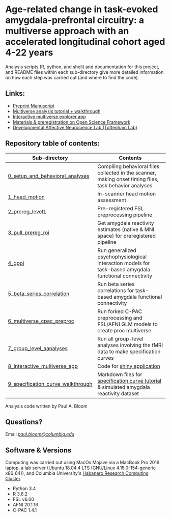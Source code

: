 # Age-related change in task-evoked amygdala-prefrontal circuitry: a multiverse approach with an accelerated longitudinal cohort aged 4-22 years

Analysis scripts (R, python, and shell) and documentation for this project, and README files within each sub-directory give more detailed information on how each step was carried out (and where to find the code). 

## Links:

* [Preprint Manuscript](https://www.biorxiv.org/content/10.1101/2021.10.08.463601v1)
* [Multiverse analysis tutorial + walkthrough](https://pab2163.github.io/amygdala_mpfc_multiverse/into_the_bayesian_multiverse.html)
* [Interactive multiverse explorer app](https://pbloom.shinyapps.io/amygdala_mpfc_multiverse/)
* [Materials & preregistration on Open Science Framework](https://osf.io/hvdmx/)
* [Developmental Affective Neurocience Lab (Tottenham Lab)](https://danlab.psychology.columbia.edu/)

## Repository table of contents:

| Sub-directory      | Contents |
| ----------- | ----------- |
| [0_setup_and_behavioral_analyses](0_setup_and_behavioral_analyses)      | Compiling behavioral files collected in the scanner, making onset timing files, task behavior analyses       |
| [1_head_motion](1_head_motion)   | In-scanner head motion assessment        |
| [2_prereg_level1](2_prereg_level1)      | Pre-registered FSL preprocessing pipeline      |
| [3_pull_prereg_roi](3_pull_prereg_roi)  | Get amygdala reactivity estimates (native & MNI space) for preregistered pipeline  |
| [4_gppi](4_gppi)     | Run generalized psychophysiological interaction models for task-based amygdala functional connectivity       |
| [5_beta_series_correlation](5_beta_series_correlation)  | Run beta series correlations for task-based amygdala functional connectivity         |
| [6_multiverse_cpac_preproc](6_multiverse_cpac_preproc)      | Run forked C-PAC preprocessing and FSL/AFNI GLM models to create proc multiverse       |
| [7_group_level_aanalyses](7_group_level_aanalyses)  | Run all group-level analyses involving the fMRI data to make specification curves      |
| [8_interactive_multiverse_app](8_interactive_multiverse_app)      | Code for [shiny application](https://pbloom.shinyapps.io/amygdala_mpfc_multiverse/)       |
| [9_specification_curve_walkthrough](9_specification_curve_walkthrough)  | Markdown files for [specification curve tutorial](https://pab2163.github.io/amygdala_mpfc_multiverse/into_the_bayesian_multiverse.html) & simulated amygdala reactivity dataset |


Analysis code written by Paul A. Bloom

## Questions? 

Email *paul.bloom@columbia.edu*

## Software & Versions

Computing was carried out using MacOs Mojave via a MacBook Pro 2019 laptop, a lab server (Ubuntu 18.04.4 LTS (GNU/Linux 4.15.0-154-generic x86_64)), and Columbia University's [Habanero Research Computing Cluster](https://confluence.columbia.edu/confluence/display/rcs/Habanero+HPC+Cluster+User+Documentation). 

* Python 3.4
* R 3.6.2
* FSL v6.00
* AFNI 20.1.16
* C-PAC 1.4.1 
